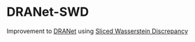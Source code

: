 # DRANet-SWD
Improvement to [DRANet](https://github.com/Seung-Hun-Lee/DRANet) using [Sliced Wasserstein Discrepancy](https://github.com/apple/ml-cvpr2019-swd)
